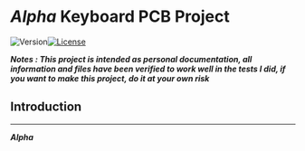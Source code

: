 # ***Alpha*** Keyboard PCB Project

![Version](https://img.shields.io/badge/Version-1.0-blue?style=for-the-badge)[![License](https://img.shields.io/github/license/mazestd/alpha?style=for-the-badge&logo=Github)](https://github.com/mazestd/alpha)

***Notes : This project is intended as personal documentation, all information and files have been verified to work well in the tests I did, if you want to make this project, do it at your own risk***


## Introduction
---
***Alpha*** 